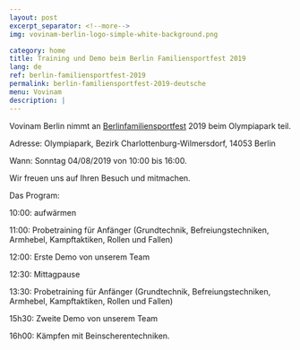 ```yaml
---
layout: post
excerpt_separator: <!--more-->
img: vovinam-berlin-logo-simple-white-background.png

category: home
title: Training und Demo beim Berlin Familiensportfest 2019
lang: de
ref: berlin-familiensportfest-2019
permalink: berlin-familiensportfest-2019-deutsche
menu: Vovinam
description: |
---
```


Vovinam Berlin nimmt an [Berlinfamiliensportfest](https://familiensportfest-berlin.de/) 2019 beim Olympiapark teil.

Adresse: Olympiapark, Bezirk Charlottenburg-Wilmersdorf, 14053 Berlin

Wann: Sonntag 04/08/2019 von 10:00 bis 16:00.

Wir freuen uns auf Ihren Besuch und mitmachen.

Das Program:

10:00: aufwärmen

11:00: Probetraining für Anfänger (Grundtechnik, Befreiungstechniken, Armhebel, Kampftaktiken, Rollen und Fallen)

12:00: Erste Demo von unserem Team

12:30: Mittagpause

13:30: Probetraining für Anfänger (Grundtechnik, Befreiungstechniken, Armhebel, Kampftaktiken, Rollen und Fallen)

15h30: Zweite Demo von unserem Team

16h00: Kämpfen mit Beinscherentechniken.

<!--more-->
